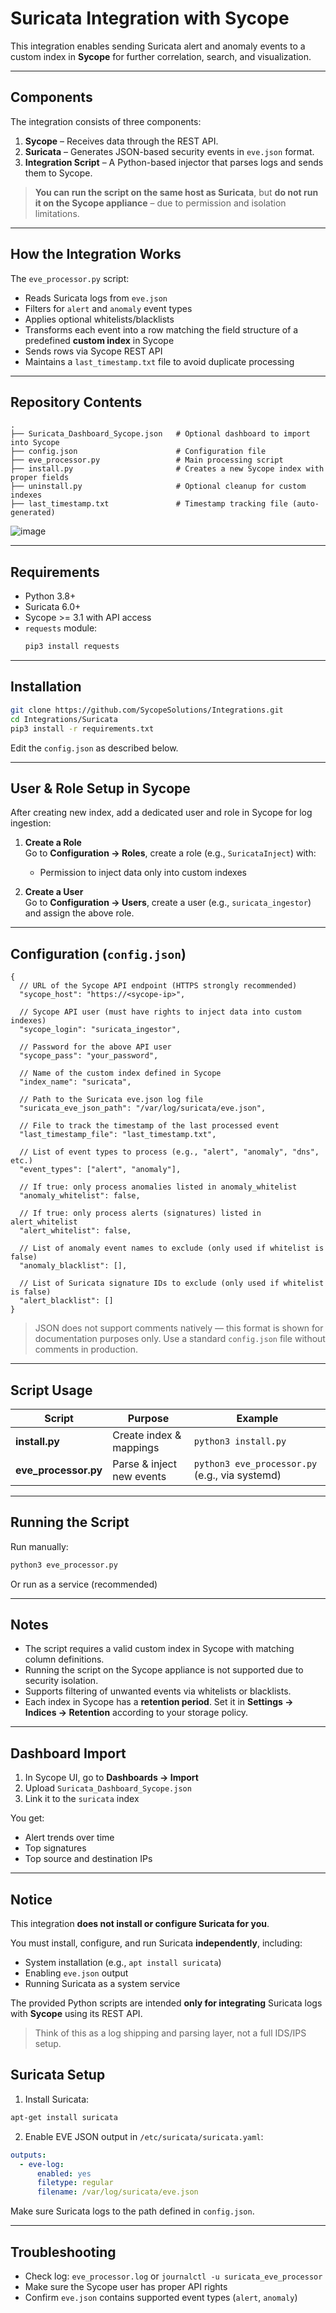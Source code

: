 # Suricata Integration with Sycope

This integration enables sending Suricata alert and anomaly events to a custom index in **Sycope** for further correlation, search, and visualization.

---

##  Components

The integration consists of three components:

1. **Sycope** – Receives data through the REST API.
2. **Suricata** – Generates JSON-based security events in `eve.json` format.
3. **Integration Script** – A Python-based injector that parses logs and sends them to Sycope.

>  **You can run the script on the same host as Suricata**, but **do not run it on the Sycope appliance** – due to permission and isolation limitations.

---


##  How the Integration Works

The `eve_processor.py` script:

- Reads Suricata logs from `eve.json`
- Filters for `alert` and `anomaly` event types
- Applies optional whitelists/blacklists
- Transforms each event into a row matching the field structure of a predefined **custom index** in Sycope
- Sends rows via Sycope REST API
- Maintains a `last_timestamp.txt` file to avoid duplicate processing

---

##  Repository Contents

```
.
├── Suricata_Dashboard_Sycope.json   # Optional dashboard to import into Sycope
├── config.json                      # Configuration file
├── eve_processor.py                 # Main processing script
├── install.py                       # Creates a new Sycope index with proper fields
├── uninstall.py                     # Optional cleanup for custom indexes
├── last_timestamp.txt               # Timestamp tracking file (auto-generated)
```
![image](https://github.com/user-attachments/assets/315fc208-17df-42db-9d11-e2135fd7b720)

---

##  Requirements

- Python 3.8+
- Suricata 6.0+
- Sycope >= 3.1 with API access
- `requests` module:
  ```bash
  pip3 install requests
  ```

---

##  Installation

```bash
git clone https://github.com/SycopeSolutions/Integrations.git
cd Integrations/Suricata
pip3 install -r requirements.txt
```

Edit the `config.json` as described below.

---

##  User & Role Setup in Sycope

After creating new index, add a dedicated user and role in Sycope for log ingestion:

1. **Create a Role**  
   Go to **Configuration → Roles**, create a role (e.g., `SuricataInject`) with:
   - Permission to inject data only into custom indexes

2. **Create a User**  
   Go to **Configuration → Users**, create a user (e.g., `suricata_ingestor`) and assign the above role.

---

##  Configuration (`config.json`)

```jsonc
{
  // URL of the Sycope API endpoint (HTTPS strongly recommended)
  "sycope_host": "https://<sycope-ip>",

  // Sycope API user (must have rights to inject data into custom indexes)
  "sycope_login": "suricata_ingestor",

  // Password for the above API user
  "sycope_pass": "your_password",

  // Name of the custom index defined in Sycope
  "index_name": "suricata",

  // Path to the Suricata eve.json log file
  "suricata_eve_json_path": "/var/log/suricata/eve.json",

  // File to track the timestamp of the last processed event
  "last_timestamp_file": "last_timestamp.txt",

  // List of event types to process (e.g., "alert", "anomaly", "dns", etc.)
  "event_types": ["alert", "anomaly"],

  // If true: only process anomalies listed in anomaly_whitelist
  "anomaly_whitelist": false,

  // If true: only process alerts (signatures) listed in alert_whitelist
  "alert_whitelist": false,

  // List of anomaly event names to exclude (only used if whitelist is false)
  "anomaly_blacklist": [],

  // List of Suricata signature IDs to exclude (only used if whitelist is false)
  "alert_blacklist": []
}
```

>  JSON does not support comments natively — this format is shown for documentation purposes only. Use a standard `config.json` file without comments in production.

---

##  Script Usage

| Script               | Purpose                                    | Example                                        |
|----------------------|--------------------------------------------|------------------------------------------------|
| **install.py**       | Create index & mappings                    | `python3 install.py`                           |
| **eve_processor.py** | Parse & inject new events                  | `python3 eve_processor.py` (e.g., via systemd) |

---

##  Running the Script

Run manually:
```bash
python3 eve_processor.py
```
Or run as a service (recommended)

---

##  Notes

- The script requires a valid custom index in Sycope with matching column definitions.
- Running the script on the Sycope appliance is not supported due to security isolation.
- Supports filtering of unwanted events via whitelists or blacklists.
- Each index in Sycope has a **retention period**. Set it in **Settings → Indices → Retention** according to your storage policy.

---

##  Dashboard Import

1. In Sycope UI, go to **Dashboards → Import**
2. Upload `Suricata_Dashboard_Sycope.json`
3. Link it to the `suricata` index

You get:
- Alert trends over time
- Top signatures
- Top source and destination IPs

---

## Notice

This integration **does not install or configure Suricata for you**.

You must install, configure, and run Suricata **independently**, including:
- System installation (e.g., `apt install suricata`)
- Enabling `eve.json` output
- Running Suricata as a system service

The provided Python scripts are intended **only for integrating** Suricata logs with **Sycope** using its REST API.

> Think of this as a log shipping and parsing layer, not a full IDS/IPS setup.


##  Suricata Setup

1. Install Suricata:
```bash
apt-get install suricata
```

2. Enable EVE JSON output in `/etc/suricata/suricata.yaml`:
```yaml
outputs:
  - eve-log:
      enabled: yes
      filetype: regular
      filename: /var/log/suricata/eve.json
```

Make sure Suricata logs to the path defined in `config.json`.

---

##  Troubleshooting

- Check log: `eve_processor.log` or `journalctl -u suricata_eve_processor`
- Make sure the Sycope user has proper API rights
- Confirm `eve.json` contains supported event types (`alert`, `anomaly`)
